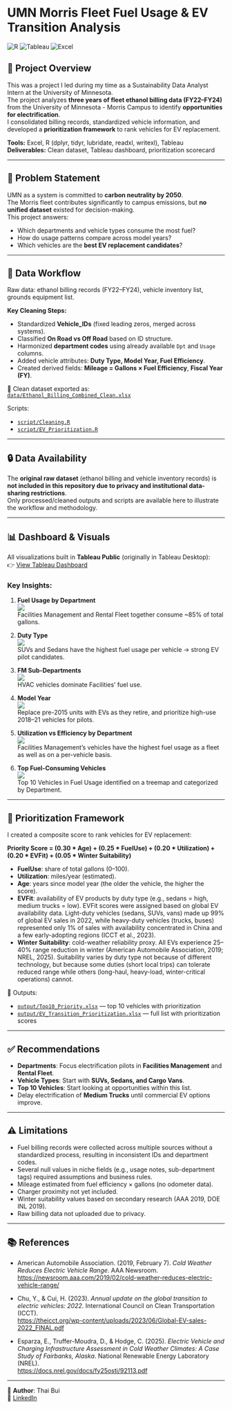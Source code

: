 # UMN Morris Fleet Fuel Usage & EV Transition Analysis
![R](https://img.shields.io/badge/R-276DC3?style=for-the-badge&logo=r&logoColor=white)
![Tableau](https://img.shields.io/badge/Tableau-E97627?style=for-the-badge&logo=tableau&logoColor=white)
![Excel](https://img.shields.io/badge/Excel-217346?style=for-the-badge&logo=microsoft-excel&logoColor=white)

## 📌 Project Overview
This was a project I led during my time as a Sustainability Data Analyst Intern at the University of Minnesota.  
The project analyzes **three years of fleet ethanol billing data (FY22–FY24)** from the University of Minnesota - Morris Campus to identify **opportunities for electrification**.  
I consolidated billing records, standardized vehicle information, and developed a **prioritization framework** to rank vehicles for EV replacement.  

**Tools:** Excel, R (dplyr, tidyr, lubridate, readxl, writexl), Tableau  
**Deliverables:** Clean dataset, Tableau dashboard, prioritization scorecard  

---

## 🎯 Problem Statement
UMN as a system is committed to **carbon neutrality by 2050**.  
The Morris fleet contributes significantly to campus emissions, but **no unified dataset** existed for decision-making.  
This project answers:  
- Which departments and vehicle types consume the most fuel?  
- How do usage patterns compare across model years?  
- Which vehicles are the **best EV replacement candidates**?  

---

## 🔄 Data Workflow
Raw data: ethanol billing records (FY22–FY24), vehicle inventory list, grounds equipment list.  

**Key Cleaning Steps:**
- Standardized **Vehicle_IDs** (fixed leading zeros, merged across systems).  
- Classified **On Road vs Off Road** based on ID structure.  
- Harmonized **department codes** using already available `Dpt` and `Usage` columns.  
- Added vehicle attributes: **Duty Type, Model Year, Fuel Efficiency**.  
- Created derived fields: **Mileage = Gallons × Fuel Efficiency**, **Fiscal Year (FY)**.  

📂 Clean dataset exported as:  
[`data/Ethanol_Billing_Combined_Clean.xlsx`](data/Ethanol_Billing_Combined_Clean.xlsx)  

Scripts:  
- [`script/Cleaning.R`](script/Cleaning.R)  
- [`script/EV_Prioritization.R`](script/EV_Prioritization.R)  

---

## 🔒 Data Availability
The **original raw dataset** (ethanol billing and vehicle inventory records) is **not included in this repository due to privacy and institutional data-sharing restrictions**.  
Only processed/cleaned outputs and scripts are available here to illustrate the workflow and methodology.  

---

## 📊 Dashboard & Visuals
All visualizations built in **Tableau Public** (originally in Tableau Desktop):  
👉 [View Tableau Dashboard](https://public.tableau.com/app/profile/thai.bui1819/viz/MorrisFleetFuel/Dashboard?publish=yes)

### Key Insights:
1. **Fuel Usage by Department**  
   ![](figures/By_Department.png)  
   Facilities Management and Rental Fleet together consume ~85% of total gallons.  

2. **Duty Type**  
   ![](figures/By_Duty_Type_Per_Vehicle.png)  
   SUVs and Sedans have the highest fuel usage per vehicle → strong EV pilot candidates.  

3. **FM Sub-Departments**  
   ![](figures/By_FM_Sub_Department.png)  
   HVAC vehicles dominate Facilities’ fuel use.  

4. **Model Year**  
   ![](figures/By_Model_Year.png)  
   Replace pre-2015 units with EVs as they retire, and prioritize high-use 2018–21 vehicles for pilots.  

5. **Utilization vs Efficiency by Department**  
   ![](figures/Utiliization_vs_Efficiency_Department.png)  
   Facilities Management’s vehicles have the highest fuel usage as a fleet as well as on a per-vehicle basis.  

6. **Top Fuel-Consuming Vehicles**  
   ![](figures/Fuel_Usage_Tree_Map.png)  
   Top 10 Vehicles in Fuel Usage identified on a treemap and categorized by Department.  

---

## 🧮 Prioritization Framework
I created a composite score to rank vehicles for EV replacement:  

**Priority Score = (0.30 * Age) + (0.25 * FuelUse) + (0.20 * Utilization) + (0.20 * EVFit) + (0.05 * Winter Suitability)**  

- **FuelUse**: share of total gallons (0–100).  
- **Utilization**: miles/year (estimated).  
- **Age**: years since model year (the older the vehicle, the higher the score).  
- **EVFit**: availability of EV products by duty type (e.g., sedans = high, medium trucks = low). EVFit scores were assigned based on global EV availability data. Light-duty vehicles (sedans, SUVs, vans) made up 99% of global EV sales in 2022, while heavy-duty vehicles (trucks, buses) represented only 1% of sales with availability concentrated in China and a few early-adopting regions (ICCT et al., 2023).  
- **Winter Suitability**: cold-weather reliability proxy. All EVs experience 25–40% range reduction in winter (American Automobile Association, 2019; NREL, 2025). Suitability varies by duty type not because of different technology, but because some duties (short local trips) can tolerate reduced range while others (long-haul, heavy-load, winter-critical operations) cannot.  

📂 Outputs:  
- [`output/Top10_Priority.xlsx`](output/Top10_Priority.xlsx) — top 10 vehicles with prioritization  
- [`output/EV_Transition_Prioritization.xlsx`](output/EV_Transition_Prioritization.xlsx) — full list with prioritization scores  

---

## ✅ Recommendations
- **Departments**: Focus electrification pilots in **Facilities Management** and **Rental Fleet**.  
- **Vehicle Types**: Start with **SUVs, Sedans, and Cargo Vans**.  
- **Top 10 Vehicles**: Start looking at opportunities within this list.  
- Delay electrification of **Medium Trucks** until commercial EV options improve.  

---

## ⚠️ Limitations
- Fuel billing records were collected across multiple sources without a standardized process, resulting in inconsistent IDs and department codes.  
- Several null values in niche fields (e.g., usage notes, sub-department tags) required assumptions and business rules.  
- Mileage estimated from fuel efficiency × gallons (no odometer data).  
- Charger proximity not yet included.  
- Winter suitability values based on secondary research (AAA 2019, DOE INL 2019).  
- Raw billing data not uploaded due to privacy.  

---

## 📚 References
- American Automobile Association. (2019, February 7). *Cold Weather Reduces Electric Vehicle Range*. AAA Newsroom.  
  https://newsroom.aaa.com/2019/02/cold-weather-reduces-electric-vehicle-range/  

- Chu, Y., & Cui, H. (2023). *Annual update on the global transition to electric vehicles: 2022*. International Council on Clean Transportation (ICCT).  
  https://theicct.org/wp-content/uploads/2023/06/Global-EV-sales-2022_FINAL.pdf  

- Esparza, E., Truffer-Moudra, D., & Hodge, C. (2025). *Electric Vehicle and Charging Infrastructure Assessment in Cold Weather Climates: A Case Study of Fairbanks, Alaska*. National Renewable Energy Laboratory (NREL).  
  https://docs.nrel.gov/docs/fy25osti/92113.pdf  

---

👤 **Author**: Thai Bui  
📧 [LinkedIn](https://www.linkedin.com/in/thai-hoang-bui)  
